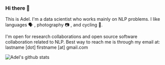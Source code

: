 ### Hi there 👋
This is Adel. I'm a data scientist who works mainly on NLP problems. I like languages 🗣 , photography 📷 , and cycling 🚴‍.


I'm open for research collaborations and open source software collaboration related to NLP. Best way to reach me is through my email at: lastname [dot] firstname [at] gmail.com


![Adel's github stats](https://github-readme-stats.vercel.app/api?username=adelra&show_icons=true&theme=vue)

<!--
**adelra/adelra** is a ✨ _special_ ✨ repository because its `README.md` (this file) appears on your GitHub profile.

Here are some ideas to get you started:

- 🔭 I’m currently working on ...
- 🌱 I’m currently learning ...
- 👯 I’m looking to collaborate on ...
- 🤔 I’m looking for help with ...
- 💬 Ask me about ...
- 📫 How to reach me: ...
- 😄 Pronouns: ...
- ⚡ Fun fact: ...
-->
